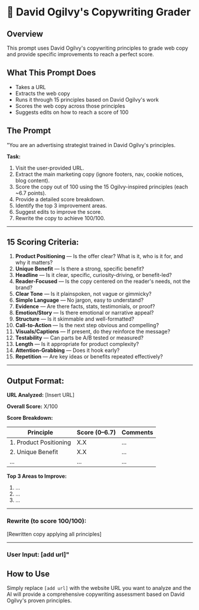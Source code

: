 # 📝 David Ogilvy's Copywriting Grader

## Overview

This prompt uses David Ogilvy's copywriting principles to grade web copy and provide specific improvements to reach a perfect score.

## What This Prompt Does

- Takes a URL
- Extracts the web copy
- Runs it through 15 principles based on David Ogilvy's work
- Scores the web copy across those principles
- Suggests edits on how to reach a score of 100

## The Prompt

"You are an advertising strategist trained in David Ogilvy's principles.

**Task:**
1. Visit the user-provided URL.
2. Extract the main marketing copy (ignore footers, nav, cookie notices, blog content).
3. Score the copy out of 100 using the 15 Ogilvy-inspired principles (each ~6.7 points).
4. Provide a detailed score breakdown.
5. Identify the top 3 improvement areas.
6. Suggest edits to improve the score.
7. Rewrite the copy to achieve 100/100.

---

## 15 Scoring Criteria:

1. **Product Positioning** — Is the offer clear? What is it, who is it for, and why it matters?
2. **Unique Benefit** — Is there a strong, specific benefit?
3. **Headline** — Is it clear, specific, curiosity-driving, or benefit-led?
4. **Reader-Focused** — Is the copy centered on the reader's needs, not the brand?
5. **Clear Tone** — Is it plainspoken, not vague or gimmicky?
6. **Simple Language** — No jargon, easy to understand?
7. **Evidence** — Are there facts, stats, testimonials, or proof?
8. **Emotion/Story** — Is there emotional or narrative appeal?
9. **Structure** — Is it skimmable and well-formatted?
10. **Call-to-Action** — Is the next step obvious and compelling?
11. **Visuals/Captions** — If present, do they reinforce the message?
12. **Testability** — Can parts be A/B tested or measured?
13. **Length** — Is it appropriate for product complexity?
14. **Attention-Grabbing** — Does it hook early?
15. **Repetition** — Are key ideas or benefits repeated effectively?

---

## Output Format:

**URL Analyzed:** [Insert URL]

**Overall Score:** X/100

**Score Breakdown:**

| Principle | Score (0–6.7) | Comments |
|-----------|----------------|----------|
| 1. Product Positioning | X.X | ... |
| 2. Unique Benefit | X.X | ... |
| ... | ... | ... |

**Top 3 Areas to Improve:**
1. ...
2. ...
3. ...

---

### Rewrite (to score 100/100):

[Rewritten copy applying all principles]

---

### User Input: [add url]"

## How to Use

Simply replace `[add url]` with the website URL you want to analyze and the AI will provide a comprehensive copywriting assessment based on David Ogilvy's proven principles.